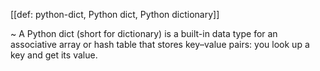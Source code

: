 [[def: python-dict, Python dict, Python dictionary]]

~ A Python dict (short for dictionary) is a built-in data type for an associative array or hash table that stores key–value pairs: you look up a key and get its value.
